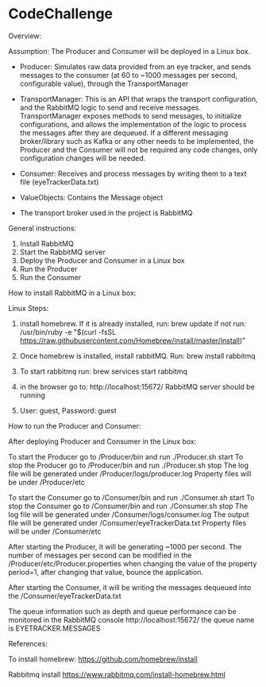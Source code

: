 # CodeChallenge

Overview:

Assumption: The Producer and Consumer will be deployed in a Linux box. 

- Producer:
    Simulates raw data provided from an eye tracker, and sends messages to the consumer (at 60 to ~1000 messages per second, configurable value),
    through the TransportManager
    
- TransportManager:
    This is an API that wraps the transport configuration, and the RabbitMQ logic to send and receive messages.
    TransportManager exposes methods to send messages, to initialize configurations, and allows the implementation of the logic to process 
    the messages after they are dequeued.
    If a different messaging broker/library such as Kafka or any other needs to be implemented, the Producer and the Consumer will not be required
    any code changes, only configuration changes will be needed.
    
- Consumer:
    Receives and process messages by writing them to a text file (eyeTrackerData.txt) 
    
- ValueObjects:
    Contains the Message object    
    
-  The transport broker used in the project is RabbitMQ  


General instructions:

1. Install RabbitMQ
2. Start the RabbitMQ server
3. Deploy the Producer and Consumer in a Linux box
4. Run the Producer
4. Run the Consumer



How to install RabbitMQ in a Linux box:

Linux Steps:
1. install homebrew. If it is already installed, run: brew update 
   if not run: /usr/bin/ruby -e "$(curl -fsSL https://raw.githubusercontent.com/Homebrew/install/master/install)"
    
2. Once homebrew is installed, install rabbitMQ. Run: brew install rabbitmq

3. To start rabbitmq run:
   brew services start rabbitmq

4. in the browser go to: http://localhost:15672/
   RabbitMQ server should be running

5. User: guest, Password: guest


How to run the Producer and Consumer:

After deploying Producer and Consumer in the Linux box: 

To start the Producer go to /Producer/bin and run ./Producer.sh start
To stop the Producer go to /Producer/bin and run ./Producer.sh stop
The log file will be generated under /Producer/logs/producer.log
Property files will be under /Producer/etc

To start the Consumer go to /Consumer/bin and run ./Consumer.sh start
To stop the Consumer go to /Consumer/bin and run ./Consumer.sh stop
The log file will be generated under /Consumer/logs/consumer.log
The output file will be generated under /Consumer/eyeTrackerData.txt
Property files will be under /Consumer/etc  
  
After starting the Producer, it will be generating ~1000 per second. The number of messages per second
can be modified in the /Producer/etc/Producer.properties when changing the value of the property period=1,
after changing that value, bounce the application.

After starting the Consumer, it will be writing the messages dequeued into the /Consumer/eyeTrackerData.txt

The queue information such as depth and queue performance can be monitored in the RabbitMQ console http://localhost:15672/
the queue name is EYETRACKER.MESSAGES


References:

To install homebrew:
https://github.com/homebrew/install

Rabbitmq install
https://www.rabbitmq.com/install-homebrew.html
